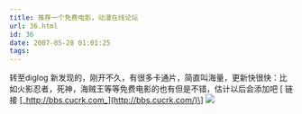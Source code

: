 ```yaml
---
title: 推荐一个免费电影，动漫在线论坛
url: 36.html
id: 36
date: 2007-05-28 01:01:25
tags:
---
```


转至diglog 新发现的，刚开不久，有很多卡通片，简直叫海量，更新快很快：比如火影忍者，死神，海贼王等等免费电影的也有但是不错，估计以后会添加吧 \[ 链接 [_http://bbs.cucrk.com_](http://bbs.cucrk.com/)\] ![](http://blog.adriancheng.name/wp-content/themes/fluidsolution/img/blank.gif)